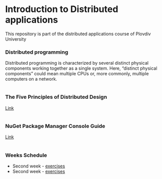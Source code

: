 # Introduction to Distributed applications
This repository is part of the distributed applications course of Plovdiv University



### Distributed programming
Distributed programming is characterized by several distinct physical components working together as a single system. Here, “distinct physical components” could mean multiple CPUs or, more commonly, multiple computers on a network.

#
### The Five Principles of Distributed Design

[Link](https://github.com/pkyurkchiev/distributed-applications/tree/master/documentations/doc_1_five-principles.md)


#
### NuGet Package Manager Console Guide

[Link](https://github.com/pkyurkchiev/distributed-applications/tree/master/documentations/doc_2_nuget-console.md)



#
### Weeks Schedule

* Second week - [exercises](https://github.com/hasangyulyustan/distributed-applications-cs/tree/master/exercises/week-2)
* Second week - [exercises](https://github.com/hasangyulyustan/distributed-applications-cs/tree/master/exercises/week-3)
